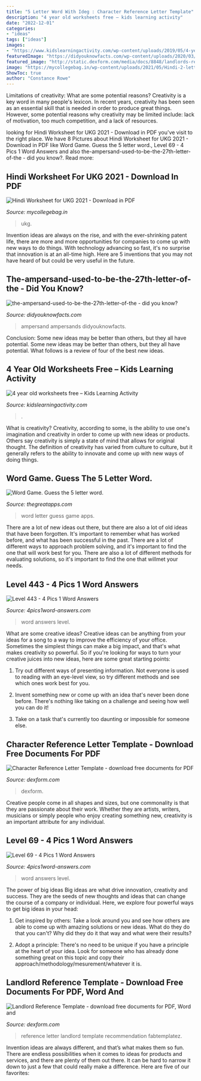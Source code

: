 ```yaml
---
title: "5 Letter Word With Ideg : Character Reference Letter Template"
description: "4 year old worksheets free – kids learning activity"
date: "2022-12-01"
categories:
- "ideas"
tags: ["ideas"]
images:
- "https://www.kidslearningactivity.com/wp-content/uploads/2019/05/4-year-old-worksheets-free-768x994.gif"
featuredImage: "https://didyouknowfacts.com/wp-content/uploads/2020/03/6daeb05cb7c513de191ecb9046a4846faa3d4808.png"
featured_image: "http://static.dexform.com/media/docs/8848/landlords-reference-letter-template_1.png"
image: "https://mycollegebag.in/wp-content/uploads/2021/05/Hindi-2-letter-words-724x1024.jpg"
ShowToc: true
author: "Constance Rowe"
---
```



Limitations of creativity: What are some potential reasons?
Creativity is a key word in many people's lexicon. In recent years, creativity has been seen as an essential skill that is needed in order to produce great things. However, some potential reasons why creativity may be limited include: lack of motivation, too much competition, and a lack of resources.

	

		
looking for Hindi Worksheet for UKG 2021 - Download in PDF you've visit to the right place. We have 8 Pictures about Hindi Worksheet for UKG 2021 - Download in PDF like Word Game. Guess the 5 letter word., Level 69 - 4 Pics 1 Word Answers and also the-ampersand-used-to-be-the-27th-letter-of-the - did you know?. Read more:
		
    
## Hindi Worksheet For UKG 2021 - Download In PDF

<img loading=lazy src="https://mycollegebag.in/wp-content/uploads/2021/05/Hindi-2-letter-words-724x1024.jpg" onerror="this.onerror=null;this.src='https://tse2.mm.bing.net/th?id=OIP.2_zMT0FIl-VW8l2wFCRF1AHaKe&amp;pid=15.1';" alt="Hindi Worksheet for UKG 2021 - Download in PDF">

_Source: mycollegebag.in_

>ukg. 

	

Invention ideas are always on the rise, and with the ever-shrinking patent life, there are more and more opportunities for companies to come up with new ways to do things. With technology advancing so fast, it's no surprise that innovation is at an all-time high. Here are 5 inventions that you may not have heard of but could be very useful in the future.

    
## The-ampersand-used-to-be-the-27th-letter-of-the - Did You Know?

<img loading=lazy src="https://didyouknowfacts.com/wp-content/uploads/2020/03/6daeb05cb7c513de191ecb9046a4846faa3d4808.png" onerror="this.onerror=null;this.src='https://tse4.mm.bing.net/th?id=OIP.MRm2hxBF2WH93scn-bMaqAHaHa&amp;pid=15.1';" alt="the-ampersand-used-to-be-the-27th-letter-of-the - did you know?">

_Source: didyouknowfacts.com_

>ampersand ampersands didyouknowfacts. 

	

Conclusion: Some new ideas may be better than others, but they all have potential.
Some new ideas may be better than others, but they all have potential. What follows is a review of four of the best new ideas.

    
## 4 Year Old Worksheets Free – Kids Learning Activity

<img loading=lazy src="https://www.kidslearningactivity.com/wp-content/uploads/2019/05/4-year-old-worksheets-free-768x994.gif" onerror="this.onerror=null;this.src='https://tse1.mm.bing.net/th?id=OIP.J15LlmHzdIlAQPeuiswKHQHaJl&amp;pid=15.1';" alt="4 year old worksheets free – Kids Learning Activity">

_Source: kidslearningactivity.com_

>. 

	

What is creativity?
Creativity, according to some, is the ability to use one's imagination and creativity in order to come up with new ideas or products. Others say creativity is simply a state of mind that allows for original thought. The definition of creativity has varied from culture to culture, but it generally refers to the ability to innovate and come up with new ways of doing things.

    
## Word Game. Guess The 5 Letter Word.

<img loading=lazy src="https://www.thegreatapps.com/application/upload/Apps/2020/04/word-game-guess-the-5-letter-word-7.jpg" onerror="this.onerror=null;this.src='https://tse1.mm.bing.net/th?id=OIP.jQvWZqGm7LB9XWYPua5r2wHaNK&amp;pid=15.1';" alt="Word Game. Guess the 5 letter word.">

_Source: thegreatapps.com_

>word letter guess game apps. 

	

There are a lot of new ideas out there, but there are also a lot of old ideas that have been forgotten. It's important to remember what has worked before, and what has been successful in the past. There are a lot of different ways to approach problem solving, and it's important to find the one that will work best for you. There are also a lot of different methods for evaluating solutions, so it's important to find the one that willmet your needs.

    
## Level 443 - 4 Pics 1 Word Answers

<img loading=lazy src="http://4pics1word-answers.com/wp-content/uploads/2013/03/4pics1word-04431.jpg" onerror="this.onerror=null;this.src='https://tse1.mm.bing.net/th?id=OIP.K3IPC_qJTYDllNep55Og1QHaHb&amp;pid=15.1';" alt="Level 443 - 4 Pics 1 Word Answers">

_Source: 4pics1word-answers.com_

>word answers level. 

	

What are some creative ideas?
Creative ideas can be anything from your ideas for a song to a way to improve the efficiency of your office. Sometimes the simplest things can make a big impact, and that's what makes creativity so powerful. So if you're looking for ways to turn your creative juices into new ideas, here are some great starting points: 
1. Try out different ways of presenting information. Not everyone is used to reading with an eye-level view, so try different methods and see which ones work best for you.

2. Invent something new or come up with an idea that's never been done before. There's nothing like taking on a challenge and seeing how well you can do it!

3. Take on a task that's currently too daunting or impossible for someone else.

    
## Character Reference Letter Template - Download Free Documents For PDF

<img loading=lazy src="https://static.dexform.com/media/docs/8573/tenant-reference-template_1.png" onerror="this.onerror=null;this.src='https://tse4.mm.bing.net/th?id=OIP.0zKyVKtXfgP7BiAmpnOydwHaKe&amp;pid=15.1';" alt="Character Reference Letter Template - download free documents for PDF">

_Source: dexform.com_

>dexform. 

	

Creative people come in all shapes and sizes, but one commonality is that they are passionate about their work. Whether they are artists, writers, musicians or simply people who enjoy creating something new, creativity is an important attribute for any individual.

    
## Level 69 - 4 Pics 1 Word Answers

<img loading=lazy src="https://4pics1word-answers.com/wp-content/uploads/featured_image/4-pics-1-word-answers-069.jpg" onerror="this.onerror=null;this.src='https://tse4.mm.bing.net/th?id=OIP.qmtIkMihg_G-AwNsTUnY3gHaHa&amp;pid=15.1';" alt="Level 69 - 4 Pics 1 Word Answers">

_Source: 4pics1word-answers.com_

>word answers level. 

	

The power of big ideas
Big ideas are what drive innovation, creativity and success. They are the seeds of new thoughts and ideas that can change the course of a company or individual. Here, we explore four powerful ways to get big ideas in your head:
1. Get inspired by others: Take a look around you and see how others are able to come up with amazing solutions or new ideas. What do they do that you can't? Why did they do it that way and what were their results?

2. Adopt a principle: There's no need to be unique if you have a principle at the heart of your idea. Look for someone who has already done something great on this topic and copy their approach/methodology/mesurement/whatever it is.

    
## Landlord Reference Template - Download Free Documents For PDF, Word And

<img loading=lazy src="http://static.dexform.com/media/docs/8848/landlords-reference-letter-template_1.png" onerror="this.onerror=null;this.src='https://tse1.mm.bing.net/th?id=OIP.QWhhBoUwFo6jMMoB2OeXeQHaKe&amp;pid=15.1';" alt="Landlord Reference Template - download free documents for PDF, Word and">

_Source: dexform.com_

>reference letter landlord template recommendation fabtemplatez. 

	

Invention ideas are always different, and that’s what makes them so fun. There are endless possibilities when it comes to ideas for products and services, and there are plenty of them out there. It can be hard to narrow it down to just a few that could really make a difference. Here are five of our favorites: 

